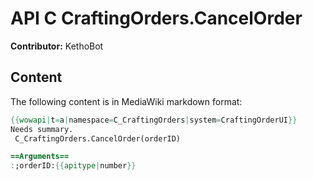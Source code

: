 # API C CraftingOrders.CancelOrder

**Contributor:** KethoBot

## Content

The following content is in MediaWiki markdown format:

```mediawiki
{{wowapi|t=a|namespace=C_CraftingOrders|system=CraftingOrderUI}}
Needs summary.
 C_CraftingOrders.CancelOrder(orderID)

==Arguments==
:;orderID:{{apitype|number}}
```